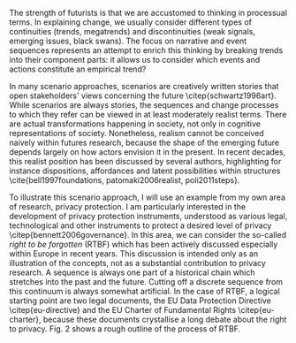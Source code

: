 The strength of futurists is that we are accustomed to thinking in processual terms. In explaining change, we usually consider different types of continuities (trends, megatrends) and discontinuities (weak signals, emerging issues, black swans). The focus on narrative and event sequences represents an attempt to enrich this thinking by breaking trends into their component parts: it allows us to consider which events and actions constitute an empirical trend?

In many scenario approaches, scenarios are creatively written stories that open stakeholders' views concerning the future \citep{schwartz1996art}. While scenarios are always stories, the sequences and change processes to which they refer can be viewed in at least moderately realist terms. There are actual transformations happening in society, not only in cognitive representations of society. Nonetheless, realism cannot be conceived naively within futures research, because the shape of the emerging future depends largely on how actors envision it in the present. In recent decades, this realist position has been discussed by several authors, highlighting for instance dispositions, affordances and latent possibilities within structures \cite{bell1997foundations, patomaki2006realist, poli2011steps}.

To illustrate this scenario approach, I will use an example from my own area of research, privacy protection.
I am particularly interested in the development of privacy protection instruments, understood as various legal, technological and other instruments to protect a desired level of privacy \citep{bennett2006governance}.
In this area, we can consider the so-called *right to be forgotten* (RTBF) which has been actively discussed especially within Europe in recent years.
This discussion is intended only as an illustration of the concepts, not as a substantial contribution to privacy research.
A sequence is always one part of a historical chain which stretches into the past and the future. Cutting off a discrete
sequence from this continuum is always somewhat artificial.
In the case of RTBF, a logical starting point are two legal documents, the EU Data Protection Directive \citep{eu-directive} and the EU Charter of Fundamental Rights \citep{eu-charter}, because these documents crystallise a long debate about the right to privacy.
Fig. 2 shows a rough outline of the process of RTBF.